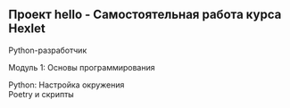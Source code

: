 <h2>Проект hello - Самостоятельная работа курса Hexlet</h2>

<p>Python-разработчик</p>

<p>Модуль 1: Основы программирования</p>

<p>Python: Настройка окружения<br />
Poetry и скрипты</p>